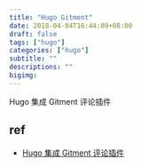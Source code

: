 ```yaml
---
title: "Hugo Gitment"
date: 2018-04-04T16:44:09+08:00
draft: false
tags: ["hugo"]
categories: ["hugo"]
subtitle: ""
descriptions: ""
bigimg:
---
```


Hugo 集成 Gitment 评论插件

## ref

- [Hugo 集成 Gitment 评论插件](https://blog.qikqiak.com/post/hugo-integrated-gitment-plugin/)
